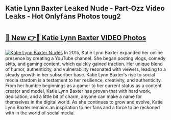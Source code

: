 ## Katie Lynn Baxter Le𝚊ked N𝚞de - Part-Ozz Video Le𝚊ks - Hot Onlyf𝚊ns Photos toug2

# <h2><a href="http://ab67535.deff.icu/?id=Katie+Lynn+Baxter">🔗 New 👉🔴 Katie Lynn Baxter VIDEO Photos</a></h2>

[![Katie Lynn Baxter N𝚞des](https://i.imgur.com/rIISA9y.gif)](http://ab67535.deff.icu/?id=Katie+Lynn+Baxter)
In 2015, Katie Lynn Baxter expanded her online presence by creating a YouTube channel. She began posting vlogs, comedy skits, and gaming content, which quickly gained traction. Her unique blend of humor, authenticity, and vulnerability resonated with viewers, leading to a steady growth in her subscriber base. Katie Lynn Baxter's rise to social media stardom is a testament to her resilience, creativity, and authenticity. From her humble beginnings as a gamer to her current status as a content creator and model, Katie Lynn Baxter has proven that with hard work, dedication, and a little bit of charm, anyone can make a name for themselves in the digital world. As she continues to grow and evolve, Katie Lynn Baxter remains an inspiration to her fans and a force to be reckoned with in the world of social media.
